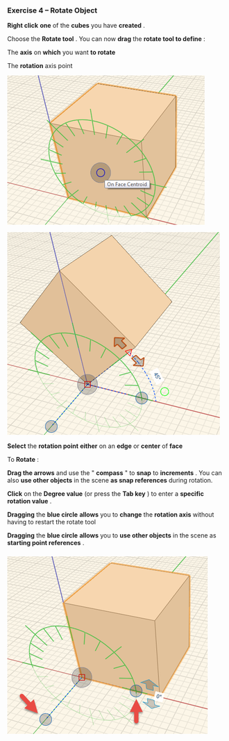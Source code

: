 ### Exercise 4 – Rotate Object

**Right click** **one** of the **cubes** you have **created** .

Choose the **Rotate tool** . You can now **drag** the **rotate tool to
define** :

The **axis** on **which** you want **to rotate**

The **rotation** axis point

![](./images/06a5244e-0845-4199-bd4a-8f1456b55f76.png)

![](./images/5b1aa70c-05e1-4e96-b152-48dfe6f858c7.png)

**Select** the **rotation point** **either** on an **edge** or
**center** of **face**

To **Rotate** :

**Drag the arrows** and use the " **compass** " to **snap** to
**increments** . You can also **use other objects** in the scene **as
snap references** during rotation.

**Click** on the **Degree value** (or press the **Tab key** ) to enter a
**specific rotation value** .

**Dragging** the **blue circle** **allows** you to **change** the
**rotation axis** without having to restart the rotate tool

**Dragging** the **blue circle** **allows** you to **use other objects**
in the scene as **starting point references** .

### ![](./images/0b8847f4-e2c5-4686-a714-9f7a71fdfee1.png)
